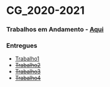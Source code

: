# CG_2020-2021

### Trabalhos em Andamento - [Aqui](trabalho2/)

### Entregues
- [Trabalho1](trabalho1/)
- <s>[Trabalho2](trabalho1/)</s>
- <s>[Trabalho3](trabalho3/)</s>
- <s>[Trabalho4](trabalho4/)</s>

